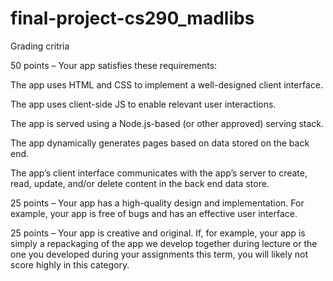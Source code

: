 # final-project-cs290_madlibs

Grading critria 

50 points – Your app satisfies these requirements:

The app uses HTML and CSS to implement a well-designed client interface.

The app uses client-side JS to enable relevant user interactions.

The app is served using a Node.js-based (or other approved) serving stack.

The app dynamically generates pages based on data stored on the back end.

The app’s client interface communicates with the app’s server to create, read, update, and/or delete content in the back end data store.


25 points – Your app has a high-quality design and implementation.
For example, your app is free of bugs and has an effective user interface.


25 points – Your app is creative and original.
If, for example, your app is simply a repackaging of the app we develop together during lecture or the one you developed during your assignments this term, you will likely not score highly in this category.
